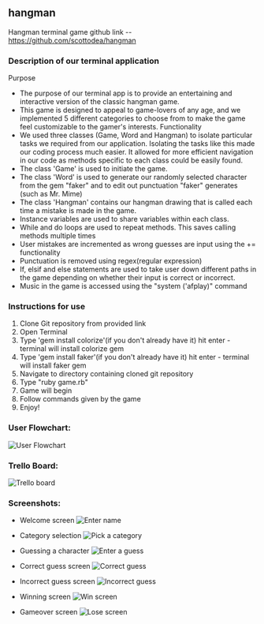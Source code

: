## hangman
Hangman terminal game
github link -- https://github.com/scottodea/hangman

### Description of our terminal application
Purpose
- The purpose of our terminal app is to provide an entertaining and interactive version of the classic hangman game.
- This game is designed to appeal to game-lovers of any age, and we implemented 5 different categories to choose from
to make the game feel customizable to the gamer's interests.
Functionality
- We used three classes (Game, Word and Hangman) to isolate particular tasks we required from our application. Isolating the tasks like this made our coding process much easier. It allowed for more efficient navigation in our code as methods specific to each class could be easily found.
- The class 'Game' is used to initiate the game.
- The class 'Word' is used to generate our randomly selected character from the gem "faker" and to edit out punctuation "faker" generates (such as Mr. Mime)
- The class 'Hangman' contains our hangman drawing that is called each time a mistake is made in the game.
- Instance variables are used to share variables within each class.
- While and do loops are used to repeat methods. This saves calling methods multiple times
- User mistakes are incremented as wrong guesses are input using the += functionality
- Punctuation is removed using regex(regular expression)
- If, elsif and else statements are used to take user down different paths in the game depending on whether their input is correct or incorrect.
- Music in the game is accessed using the "system ('afplay)" command


### Instructions for use
1. Clone Git repository from provided link
2. Open Terminal
3. Type 'gem install colorize'(if you don't already have it)
  hit enter - terminal will install colorize gem
4. Type 'gem install faker'(if you don't already have it)
  hit enter - terminal will install faker gem
5. Navigate to directory containing cloned git repository
6. Type "ruby game.rb"
7. Game will begin
8. Follow commands given by the game
9. Enjoy!

### User Flowchart:
![User Flowchart](https://github.com/ginodleon/hangman/blob/master/docs/flowchart.jpg)

### Trello Board:
![Trello board](https://github.com/ginodleon/hangman/blob/master/docs/Trello_board.jpg)

### Screenshots:
- Welcome screen
![Enter name](https://github.com/ginodleon/hangman/blob/master/docs/2enter_name.png)

- Category selection
![Pick a category](https://github.com/ginodleon/hangman/blob/master/docs/3category.png)

- Guessing a character
![Enter a guess](https://github.com/ginodleon/hangman/blob/master/docs/4guess.png)

- Correct guess screen
![Correct guess](https://github.com/ginodleon/hangman/blob/master/docs/5correct.png)


- Incorrect guess screen
![Incorrect guess](https://github.com/ginodleon/hangman/blob/master/docs/6wrong.png)

- Winning screen
![Win screen](https://github.com/ginodleon/hangman/blob/master/docs/7win.png)

- Gameover screen
![Lose screen](https://github.com/ginodleon/hangman/blob/master/docs/8lose.png)








